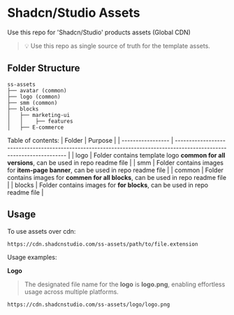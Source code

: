 # Shadcn/Studio Assets

Use this repo for 'Shadcn/Studio' products assets (Global CDN)

> 💡 Use this repo as single source of truth for the template assets.

## Folder Structure

```
ss-assets
├── avatar (common)
├── logo (common)
├── smm (common)
├── blocks
│   ├── marketing-ui
│   │    ├── features
│   ├── E-commerce
```
Table of contents:
| Folder            | Purpose                                                                                                               |
| ----------------- | --------------------------------------------------------------------------------------------------------------------- |
| logo              | Folder contains template logo **common for all versions**, can be used in repo readme file                            |
| smm               | Folder contains images for **item-page banner**, can be used in repo readme file                                      |
| common            | Folder contains images for **commen for all blocks**, can be used in repo readme file                                 |
| blocks            | Folder contains images for **for blocks**, can be used in repo readme file                                            | 

## Usage


To use assets over cdn:
```
https://cdn.shadcnstudio.com/ss-assets/path/to/file.extension
```

Usage examples:

**Logo**
> The designated file name for the **logo** is **logo.png**, enabling effortless usage across multiple platforms.
```
https://cdn.shadcnstudio.com/ss-assets/logo/logo.png
```
